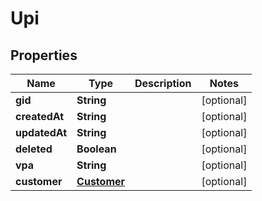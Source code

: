 

# Upi

## Properties

Name | Type | Description | Notes
------------ | ------------- | ------------- | -------------
**gid** | **String** |  |  [optional]
**createdAt** | **String** |  |  [optional]
**updatedAt** | **String** |  |  [optional]
**deleted** | **Boolean** |  |  [optional]
**vpa** | **String** |  |  [optional]
**customer** | [**Customer**](Customer.md) |  |  [optional]



